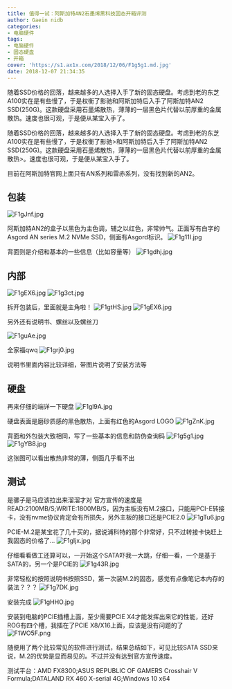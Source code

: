 ```yaml
---
title: 值得一试：阿斯加特AN2石墨烯黑科技固态开箱评测
author: Gaein nidb
categories:
- 电脑硬件
tags:
- 电脑硬件
- 固态硬盘
- 开箱
cover: 'https://s1.ax1x.com/2018/12/06/F1g5g1.md.jpg'
date: 2018-12-07 21:34:35
---
```

随着SSD价格的回落，越来越多的人选择入手了新的固态硬盘。考虑到老的东芝A100实在是有些慢了，于是权衡了影驰和阿斯加特后入手了阿斯加特AN2 SSD(250G)。这款硬盘采用石墨烯散热，薄薄的一层黑色片代替以前厚重的金属散热。速度也很可观，于是便从某宝入手了。
<!-- more -->
随着SSD价格的回落，越来越多的人选择入手了新的固态硬盘。考虑到老的东芝A100实在是有些慢了，于是权衡了影驰>和阿斯加特后入手了阿斯加特AN2 SSD(250G)。这款硬盘采用石墨烯散热，薄薄的一层黑色片代替以前厚重的金属散热>。速度也很可观，于是便从某宝入手了。

目前在阿斯加特官网上面只有AN系列和雷赤系列，没有找到新的AN2。
## 包装
![F1gJnf.jpg](https://s1.ax1x.com/2018/12/06/F1gJnf.md.jpg)

阿斯加特AN2的盒子以黑色为主色调，辅之以红色，非常帅气。正面写有白字的Asgord AN series M.2 NVMe SSD，侧面有Asgord标识。
![F1g11I.jpg](https://s1.ax1x.com/2018/12/06/F1g11I.md.jpg)

背面则是介绍和基本的一些信息（比如容量等）
![F1gdhj.jpg](https://s1.ax1x.com/2018/12/06/F1gdhj.md.jpg)

## 内部
![F1gEX6.jpg](https://s1.ax1x.com/2018/12/06/F1gEX6.md.jpg)
![F1g3ct.jpg](https://s1.ax1x.com/2018/12/06/F1g3ct.md.jpg)

拆开包装后，里面就是主角啦！
![F1gtHS.jpg](https://s1.ax1x.com/2018/12/06/F1gtHS.md.jpg)
![F1gEX6.jpg](https://s1.ax1x.com/2018/12/06/F1gEX6.md.jpg)

另外还有说明书、螺丝以及螺丝刀

![F1guAe.jpg](https://s1.ax1x.com/2018/12/06/F1guAe.md.jpg)

全家福qwq
![F1grj0.jpg](https://s1.ax1x.com/2018/12/06/F1grj0.md.jpg)

说明书里面内容比较详细，带图片说明了安装方法等
## 硬盘
再来仔细的端详一下硬盘
![F1gl9A.jpg](https://s1.ax1x.com/2018/12/06/F1gl9A.md.jpg)

硬盘表面是磨砂质感的黑色散热，上面有红色的Asgord LOGO
![F1gZnK.jpg](https://s1.ax1x.com/2018/12/06/F1gZnK.md.jpg)

背面和外包装大致相同，写了一些基本的信息和防伪查询码
![F1g5g1.jpg](https://s1.ax1x.com/2018/12/06/F1g5g1.md.jpg)
![F1gYB8.jpg](https://s1.ax1x.com/2018/12/06/F1gYB8.md.jpg)

这张图可以看出散热非常的薄，侧面几乎看不出
## 测试
是骡子是马应该拉出来溜溜才对
官方宣传的速度是READ:2100MB/S;WRITE:1800MB/S，因为主板没有M.2接口，只能用PCI-E转接卡，没有nvme协议肯定会有所损失，另外主板的接口还是PCIE2.0
![F1gTu6.jpg](https://s1.ax1x.com/2018/12/06/F1gTu6.md.jpg)

PCIE-M.2是某宝花了几十买的，据说浦科特的那个非常好，只不过转接卡快赶上我固态的价格了...
![F1gIjx.jpg](https://s1.ax1x.com/2018/12/06/F1gIjx/.d.jpg)

仔细看看做工还算可以，一开始这个SATA吓我一大跳，仔细一看，一个是基于SATA的，另一个是PCIE的
![F1g43R.jpg](https://s1.ax1x.com/2018/12/06/F1g43R.md.jpg)

非常轻松的按照说明书按照SSD，第一次装M.2的固态，感觉有点像笔记本内存的装法？？？
![F1g7DK.jpg](https://s1.ax1x.com/2018/12/06/F1g7DK.md.jpg)

安装完成
![F1gHHO.jpg](https://s1.ax1x.com/2018/12/06/F1gHHO.md.jpg)

安装到电脑的PCIE插槽上面，至少需要PCIE X4才能发挥出来它的性能，还好ROG有四个槽，我插在了PCIE X8/X16上面，应该是没有问题的了
![F1WO5F.png](https://s1.ax1x.com/2018/12/07/F1WO5F.png)

随便用了两个比较常见的软件进行测试，结果总结如下，可见比较SATA SSD来说，M.2的优势是显而易见的。不过并没有达到官方宣传速度。

测试平台：AMD FX8300;ASUS REPUBLIC OF GAMERS Crosshair V Formula;DATALAND RX 460 X-serial 4G;Windows 10 x64

